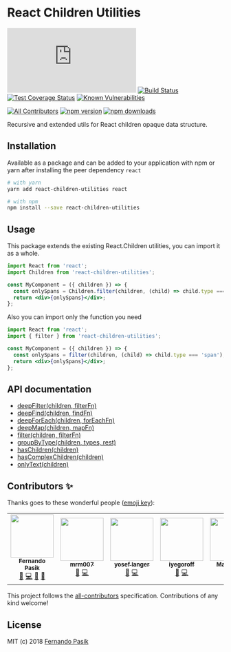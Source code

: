 # React Children Utilities

[![Gzip Bundle Size][badge-size]][url-size]
[![Build Status][badge-ci]][url-ci]
[![Test Coverage Status][badge-cov]][url-cov]
[![Known Vulnerabilities][badge-sec]][url-sec]

[![All Contributors][badge-contributors]](#contributors-)
[![npm version][badge-version]][url-version]
[![npm downloads][badge-downloads]][url-downloads]

[badge-size]: http://img.badgesize.io/https://unpkg.com/react-children-utilities/react-children-utilities.min.js?compression=gzip
[badge-ci]: https://circleci.com/gh/fernandopasik/react-children-utilities.svg?style=svg
[badge-cov]: https://codecov.io/gh/fernandopasik/react-children-utilities/branch/master/graph/badge.svg
[badge-sec]: https://snyk.io/test/github/fernandopasik/react-children-utilities/badge.svg?targetFile=package.json
[badge-contributors]: https://img.shields.io/badge/all_contributors-6-orange.svg?style=flat-square
[badge-version]: https://img.shields.io/npm/v/react-children-utilities.svg
[badge-downloads]: https://img.shields.io/npm/dm/react-children-utilities.svg
[url-size]: https://unpkg.com/react-children-utilities/react-children-utilities.min.js 'Gzip Bundle Size'
[url-ci]: https://circleci.com/gh/fernandopasik/react-children-utilities 'Build Status'
[url-cov]: https://codecov.io/gh/fernandopasik/react-children-utilities 'Test Coverage Status'
[url-sec]: https://snyk.io/test/github/fernandopasik/react-children-utilities?targetFile=package.json 'Known Vulnerabilities'
[url-version]: https://www.npmjs.com/package/react-children-utilities 'npm version'
[url-downloads]: https://www.npmjs.com/package/react-children-utilities 'npm downloads'

Recursive and extended utils for React children opaque data structure.

## Installation

Available as a package and can be added to your application with npm or yarn after installing the peer dependency `react`

```sh
# with yarn
yarn add react-children-utilities react

# with npm
npm install --save react-children-utilities
```

## Usage

This package extends the existing React.Children utilities, you can import it as a whole.

```jsx
import React from 'react';
import Children from 'react-children-utilities';

const MyComponent = ({ children }) => {
  const onlySpans = Children.filter(children, (child) => child.type === 'span');
  return <div>{onlySpans}</div>;
};
```

Also you can import only the function you need

```jsx
import React from 'react';
import { filter } from 'react-children-utilities';

const MyComponent = ({ children }) => {
  const onlySpans = filter(children, (child) => child.type === 'span');
  return <div>{onlySpans}</div>;
};
```

## API documentation

- [deepFilter(children, filterFn)](/docs/deep-filter.md)
- [deepFind(children, findFn)](/docs/deep-find.md)
- [deepForEach(children, forEachFn)](/docs/deep-foreach.md)
- [deepMap(children, mapFn)](/docs/deep-map.md)
- [filter(children, filterFn)](/docs/filter.md)
- [groupByType(children, types, rest)](/docs/group-by-type.md)
- [hasChildren(children)](/docs/has-children.md)
- [hasComplexChildren(children)](/docs/has-complex-children.md)
- [onlyText(children)](/docs/only-text.md)

## Contributors ✨

Thanks goes to these wonderful people ([emoji key](https://allcontributors.org/docs/en/emoji-key)):

<!-- ALL-CONTRIBUTORS-LIST:START - Do not remove or modify this section -->
<!-- prettier-ignore-start -->
<!-- markdownlint-disable -->
<table>
  <tr>
    <td align="center"><a href="https://fernandopasik.com"><img src="https://avatars1.githubusercontent.com/u/1301335?v=4" width="100px;" alt=""/><br /><sub><b>Fernando Pasik</b></sub></a><br /><a href="https://github.com/fernandopasik/react-children-utilities/issues?q=author%3Afernandopasik" title="Bug reports">🐛</a> <a href="https://github.com/fernandopasik/react-children-utilities/commits?author=fernandopasik" title="Code">💻</a> <a href="https://github.com/fernandopasik/react-children-utilities/commits?author=fernandopasik" title="Documentation">📖</a> <a href="#ideas-fernandopasik" title="Ideas, Planning, & Feedback">🤔</a></td>
    <td align="center"><a href="https://github.com/mrm007"><img src="https://avatars3.githubusercontent.com/u/3297808?v=4" width="100px;" alt=""/><br /><sub><b>mrm007</b></sub></a><br /><a href="https://github.com/fernandopasik/react-children-utilities/issues?q=author%3Amrm007" title="Bug reports">🐛</a> <a href="https://github.com/fernandopasik/react-children-utilities/commits?author=mrm007" title="Code">💻</a></td>
    <td align="center"><a href="https://github.com/vasilevich"><img src="https://avatars2.githubusercontent.com/u/1217224?v=4" width="100px;" alt=""/><br /><sub><b>yosef langer</b></sub></a><br /><a href="https://github.com/fernandopasik/react-children-utilities/issues?q=author%3Avasilevich" title="Bug reports">🐛</a> <a href="https://github.com/fernandopasik/react-children-utilities/commits?author=vasilevich" title="Code">💻</a></td>
    <td align="center"><a href="https://github.com/iyegoroff"><img src="https://avatars2.githubusercontent.com/u/4447438?v=4" width="100px;" alt=""/><br /><sub><b>iyegoroff</b></sub></a><br /><a href="https://github.com/fernandopasik/react-children-utilities/issues?q=author%3Aiyegoroff" title="Bug reports">🐛</a> <a href="https://github.com/fernandopasik/react-children-utilities/commits?author=iyegoroff" title="Code">💻</a></td>
    <td align="center"><a href="http://vydia.com"><img src="https://avatars1.githubusercontent.com/u/4197823?v=4" width="100px;" alt=""/><br /><sub><b>Mark Allen</b></sub></a><br /><a href="https://github.com/fernandopasik/react-children-utilities/issues?q=author%3ATSMMark" title="Bug reports">🐛</a> <a href="https://github.com/fernandopasik/react-children-utilities/commits?author=TSMMark" title="Code">💻</a></td>
    <td align="center"><a href="https://medium.com/@riywo"><img src="https://avatars2.githubusercontent.com/u/37822?v=4" width="100px;" alt=""/><br /><sub><b>Ryosuke IWANAGA</b></sub></a><br /><a href="https://github.com/fernandopasik/react-children-utilities/issues?q=author%3Ariywo" title="Bug reports">🐛</a> <a href="https://github.com/fernandopasik/react-children-utilities/commits?author=riywo" title="Code">💻</a></td>
    <td align="center"><a href="https://www.linkedin.com/in/dpinol/"><img src="https://avatars0.githubusercontent.com/u/1954955?v=4" width="100px;" alt=""/><br /><sub><b>Daniel Pinyol</b></sub></a><br /><a href="https://github.com/fernandopasik/react-children-utilities/issues?q=author%3Adpinol" title="Bug reports">🐛</a> <a href="https://github.com/fernandopasik/react-children-utilities/commits?author=dpinol" title="Code">💻</a></td>
  </tr>
</table>

<!-- markdownlint-enable -->
<!-- prettier-ignore-end -->
<!-- ALL-CONTRIBUTORS-LIST:END -->

This project follows the [all-contributors](https://github.com/all-contributors/all-contributors) specification. Contributions of any kind welcome!

## License

MIT (c) 2018 [Fernando Pasik](https://fernandopasik.com)
